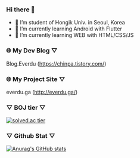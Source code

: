 ### Hi there 👋
- 🔭 I’m student of Hongik Univ. in Seoul, Korea
- 🌱 I’m currently learning Android with Flutter
- 🌱 I’m currently learning WEB with HTML/CSS/JS

### 🌐 My Dev Blog ▽  
Blog.Everdu (https://chinpa.tistory.com/)

### 🌐 My Project Site ▽  
everdu.ga (http://everdu.ga/)

### ▽  BOJ tier  ▽  
[![solved.ac tier](http://mazassumnida.wtf/api/generate_badge?boj=kckc0608)](https://solved.ac/kckc0608)

### ▽  Github Stat  ▽   
[![Anurag's GitHub stats](https://github-readme-stats.vercel.app/api?username=kckc0608)](https://github.com/anuraghazra/github-readme-stats)
